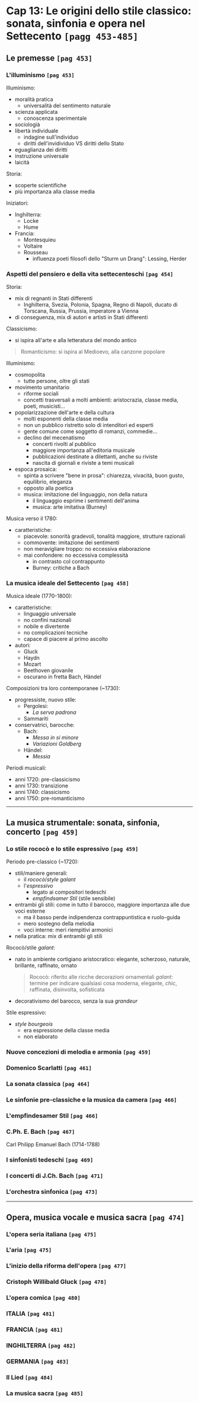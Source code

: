 # Cap 13: Le origini dello stile classico: sonata, sinfonia e opera nel Settecento `[pagg 453-485]`

## Le premesse `[pag 453]`

### L'illuminismo `[pag 453]`

Illuminismo:
- moralità pratica
    + universalità del sentimento naturale
- scienza applicata
    + conoscenza sperimentale
- sociologià
- libertà individuale
    + indagine sull'individuo
    + diritti dell'invidividuo VS diritti dello Stato
- eguaglianza dei diritti
- instruzione universale
- laicità

Storia:
- scoperte scientifiche
- più importanza alla classe media

Iniziatori:
- Inghilterra:
    + Locke
    + Hume
- Francia:
    + Montesquieu
    + Voltaire
    + Rousseau
        - influenza poeti filosofi dello "Sturm un Drang": Lessing, Herder

### Aspetti del pensiero e della vita settecenteschi `[pag 454]`

Storia:
- mix di regnanti in Stati differenti
    + Inghilterra, Svezia, Polonia, Spagna, Regno di Napoli, ducato di Torscana, Russia, Prussia, imperatore a Vienna
- di conseguenza, mix di autori e artisti in Stati differenti

Classicismo:
- si ispira all'arte e alla letteratura del mondo antico
> Romanticismo: si ispira al Medioevo, alla canzone popolare

Illuminismo:
- cosmopolita
    + tutte persone, oltre gli stati
- movimento umanitario
    + riforme sociali
    + concetti trasversali a molti ambienti: aristocrazia, classe media, poeti, musicisti…
- popolarizzazione dell'arte e della cultura
    + molti esponenti della classe media
    + non un pubblico ristretto solo di intenditori ed esperti
    + gente comune come soggetto di romanzi, commedie…
    + declino del mecenatismo
        - concerti rivolti al pubblico
        - maggiore importanza all'editoria musicale
        - pubblicazioni destinate a dilettanti, anche su riviste
        - nascita di giornali e riviste a temi musicali
- espoca prosaica:
    + spinta a scrivere "bene in prosa": chiarezza, vivacità, buon gusto, equilibrio, eleganza
    + opposto alla poetica
    + musica: imitazione del linguaggio, non della natura
        - il linguaggio esprime i sentimenti dell'anima
        - musica: arte imitativa (Burney)

Musica verso il 1780:
- caratteristiche:
    + piacevole: sonorità gradevoli, tonalità maggiore, strutture razionali
    + commovente: imitazione dei sentimenti
    + non meravigliare troppo: no eccessiva elaborazione
    + mai confondere: no eccessiva complessità
        - in contrasto col contrappunto
        - Burney: critiche a Bach

### La musica ideale del Settecento `[pag 458]`

Musica ideale (1770-1800):
- caratteristiche:
    + linguaggio universale
    + no confini nazionali
    + nobile e divertente
    + no complicazioni tecniche
    + capace di piacere al primo ascolto
- autori:
    + Gluck
    + Haydn
    + Mozart
    + Beethoven giovanile
    + oscurano in fretta Bach, Händel

Composizioni tra loro contemporanee (~1730):
- progressiste, nuovo stile:
    + Pergolesi:
        - _La serva padrona_
    + Sammariti
- conservatrici, barocche:
    + Bach:
        - _Messa in si minore_
        - _Variazioni Goldberg_
    + Händel:
        - _Messia_
    
Periodi musicali:
- anni 1720: pre-classicismo
- anni 1730: transizione
- anni 1740: classicismo
- anni 1750: pre-romanticismo

---

## La musica strumentale: sonata, sinfonia, concerto `[pag 459]`

### Lo stile rococò e lo stile espressivo `[pag 459]`

Periodo pre-classico (~1720):
- stili/maniere generali:
    + il _rococò_/_style galant_
    + l'_espressivo_
        - legato ai compositori tedeschi
        - _empfindsamer Stil_ (stile sensibile)
- entrambi gli stili: come in tutto il barocco, maggiore importanza alle due voci esterne
    + ma il basso perde indipendenza contrappuntistica e ruolo-guida
    + mero sostegno della melodia
    + voci interne: meri riempitivi armonici
- nella pratica: mix di entrambi gli stili

Rococò/stile _galant_:
- nato in ambiente cortigiano aristocratico: elegante, scherzoso, naturale, brillante, raffinato, ornato
    > Rococò: riferito alle ricche decorazioni ornamentali
    > _galant_: termine per indicare qualsiasi cosa moderna, elegante, _chic_, raffinata, disinvolta, sofisticata
- decorativismo del barocco, senza la sua _grandeur_

Stile espressivo:
- _style bourgeois_
    + era espressione della classe media
    + non elaborato

### Nuove concezioni di melodia e armonia `[pag 459]`

### Domenico Scarlatti `[pag 461]`

### La sonata classica `[pag 464]`

### Le sinfonie pre-classiche e la musica da camera `[pag 466]`

### L'empfindesamer Stil `[pag 466]`

### C.Ph. E. Bach `[pag 467]`

Carl Philipp Emanuel Bach (1714-1788)

### I sinfonisti tedeschi `[pag 469]`

### I concerti di J.Ch. Bach `[pag 471]`

### L'orchestra sinfonica `[pag 473]`

---

## Opera, musica vocale e musica sacra `[pag 474]`

### L'opera seria italiana `[pag 475]`

### L'aria `[pag 475]`

### L'inizio della riforma dell'opera `[pag 477]`

### Cristoph Willibald Gluck `[pag 478]`

### L'opera comica `[pag 480]`

### ITALIA `[pag 481]`

### FRANCIA `[pag 481]`

### INGHILTERRA `[pag 482]`

### GERMANIA `[pag 483]`

### Il Lied `[pag 484]`

### La musica sacra `[pag 485]`